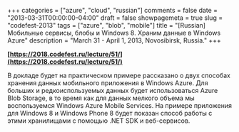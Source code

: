 +++
categories = ["azure", "cloud", "russian"]
comments = false
date = "2013-03-31T00:00:00-04:00"
draft = false
showpagemeta = true
slug = "codefest-2013"
tags = ["azure", "blob", "mobile"]
title = "[Russian] Мобильные сервисы, блобы и Windows 8. Храним данные в Windows Azure"
description = "March 31 - April 1, 2013, Novosibirsk, Russia."
+++

**[https://2018.codefest.ru/lecture/51/](https://2018.codefest.ru/lecture/51/)**

В докладе будет на практическом примере рассказано о двух способах хранения данных мобильного приложения в Windows Azure. Для больших и редкоиспользуемых данных будет использоваться Azure Blob Storage, в то время как для данных мелкого объема мы воспользуемся Windows Azure Mobile Services. На примере приложения для Windows 8 и Windows Phone 8 будет показан способ работы с этими хранилищами с помощью .NET SDK и веб-сервисов.
